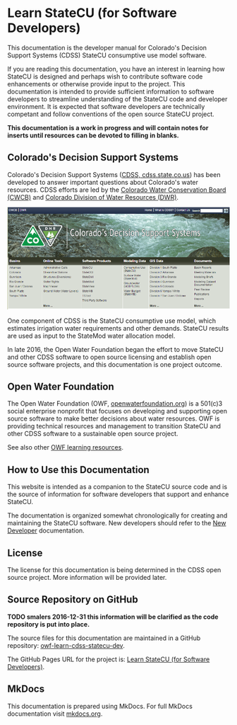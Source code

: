 # Learn StateCU (for Software Developers)

This documentation is the developer manual for Colorado's Decision Support Systems (CDSS) StateCU consumptive use model software.

If you are reading this documentation, you have an interest in learning how StateCU is designed
and perhaps wish to contribute software code enhancements or otherwise provide input to the project.
This documentation is intended to provide sufficient information to software developers
to streamline understanding of the StateCU code and developer environment.
It is expected that software developers are technically competant and
follow conventions of the open source StateCU project.

**This documentation is a work in progress and will contain notes for inserts until resources can
be devoted to filling in blanks.**

## Colorado's Decision Support Systems

Colorado's Decision Support Systems ([CDSS, cdss.state.co.us](http://cdss.state.co.us))
has been developed to answer important questions about Colorado's water resources.
CDSS efforts are led by the [Colorado Water Conservation Board (CWCB)](http://cwcb.state.co.us)
and [Colorado Division of Water Resources (DWR)](http://water.state.co.us).

![CDSS Website](images/CDSS-website.png)

One component of CDSS is the StateCU consumptive use model, which estimates irrigation water requirements and other demands.
StateCU results are used as input to the StateMod water allocation model.

In late 2016, the Open Water Foundation began the effort to move StateCU and other CDSS software to open source licensing
and establish open source software projects, and this documentation is one project outcome.

## Open Water Foundation

The Open Water Foundation (OWF, [openwaterfoundation.org](http://openwaterfoundation.org)) is a 501(c)3 social enterprise
nonprofit that focuses on developing and supporting open source software to make better
decisions about water resources.  OWF is providing technical resources and management to
transition StateCU and other CDSS software to a sustainable open source project.

See also other [OWF learning resources](http://learn.openwaterfoundation.org).

## How to Use this Documentation

This website is intended as a companion to the StateCU source code and is the source of
information for software developers that support and enhance StateCU.

The documentation is organized somewhat chronologically for creating and maintaining the StateCU software.
New developers should refer to the [New Developer](dev-new/overview/) documentation.

## License

The license for this documentation is being determined in the CDSS open source project.
More information will be provided later.

## Source Repository on GitHub

**TODO smalers 2016-12-31 this information will be clarified as the code repository is put into place.**

The source files for this documentation are maintained in a GitHub repository: [owf-learn-cdss-statecu-dev](https://github.com/OpenWaterFoundation/owf-learn-cdss-statecu-dev).

The GitHub Pages URL for the project is: [Learn StateCU (for Software Developers)](https://openwaterfoundation.github.io/owf-learn-cdss-statecu-dev/).

## MkDocs

This documentation is prepared using MkDocs.
For full MkDocs documentation visit [mkdocs.org](http://mkdocs.org).
